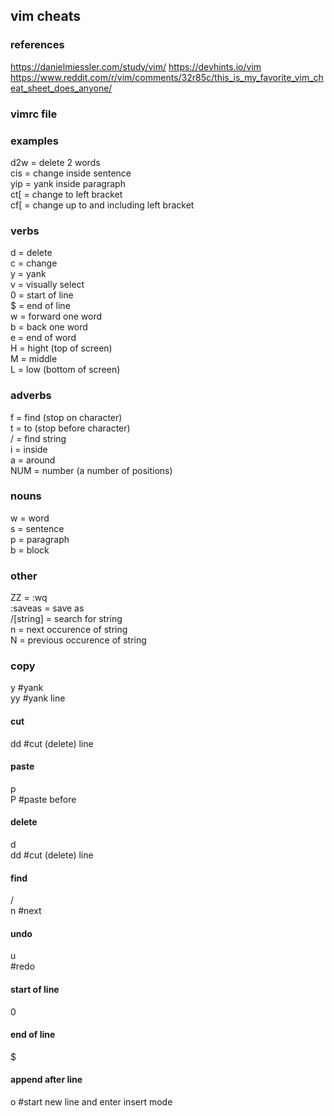## vim cheats

### references
https://danielmiessler.com/study/vim/
https://devhints.io/vim
https://www.reddit.com/r/vim/comments/32r85c/this_is_my_favorite_vim_cheat_sheet_does_anyone/


### vimrc file

### examples
d2w = delete 2 words\
cis = change inside sentence\
yip = yank inside paragraph\
ct[ = change to left bracket\
cf[ = change up to and including left bracket

### verbs
d = delete\
c = change\
y = yank\
v = visually select\
0 = start of line\
$ = end of line\
w = forward one word\
b = back one word\
e = end of word\
H = hight (top of screen)\
M = middle\
L = low (bottom of screen)

### adverbs
f = find (stop on character)\
t = to (stop before character)\
/ = find string\
i = inside\
a = around\
NUM = number (a number of positions)

### nouns
w = word\
s = sentence\
p = paragraph\
b = block

### other
ZZ = :wq\
:saveas = save as\
/[string] = search for string\
  n = next occurence of string\
  N = previous occurence of string

### copy
y #yank\
yy #yank line

#### cut
dd #cut (delete) line

#### paste
p\
P #paste before

#### delete
d\
dd #cut (delete) line

#### find
/\
n #next

#### undo
u\
<C-R> #redo

#### start of line
0

#### end of line
$

#### append after line
o #start new line and enter insert mode
